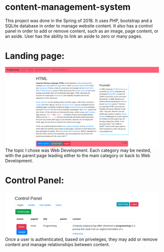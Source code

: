 # content-management-system
This project was done in the Spring of 2018. It uses PHP, bootstrap and a SQLite database in order to manage website content. It also has a control panel in order to add or remove content, such as an image, page content, or an aside. User has the ability to link an aside to zero or many pages.  
# Landing page: 
![alt text](https://raw.githubusercontent.com/bd16ells/content-management-system/master/landing_page.png)  
The topic I chose was Web Development. Each category may be nested, with the parent page leading either to the main category or back to Web Development.  
# Control Panel:  
![alt text](https://raw.githubusercontent.com/bd16ells/content-management-system/master/control_panel.png)  
Once a user is authenticated, based on priveleges, they may add or remove content and manage relationships between content.
